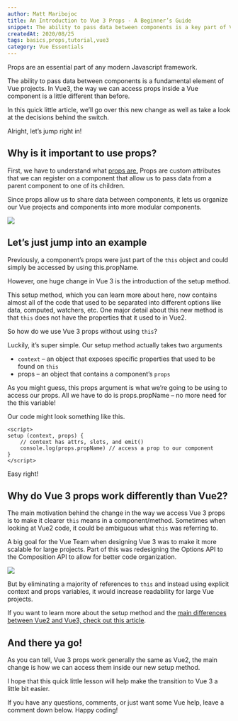 ```yaml
---
author: Matt Maribojoc
title: An Introduction to Vue 3 Props - A Beginner’s Guide
snippet: The ability to pass data between components is a key part of Vue projects. In Vue 3 the way we access props inside components is different than before.
createdAt: 2020/08/25
tags: basics,props,tutorial,vue3
category: Vue Essentials
---
```


Props are an essential part of any modern Javascript framework.

The ability to pass data between components is a fundamental element of Vue projects. In Vue3, the way we can access props inside a Vue component is a little different than before.

In this quick little article, we’ll go over this new change as well as take a look at the decisions behind the switch.

Alright, let’s jump right in!

## Why is it important to use props?

First, we have to understand what [props are.](https://vuejs.org/v2/guide/components-props.html) Props are custom attributes that we can register on a component that allow us to pass data from a parent component to one of its children.

Since props allow us to share data between components, it lets us organize our Vue projects and components into more modular components.

![]($BASE_URL/props-in-vue.png)

## Let’s just jump into an example

Previously, a component’s props were just part of the `this` object and could simply be accessed by using this.propName.

However, one huge change in Vue 3 is the introduction of the setup method.

This setup method, which you can learn more about here, now contains almost all of the code that used to be separated into different options like data, computed, watchers, etc. One major detail about this new method is that `this` does not have the properties that it used to in Vue2.

So how do we use Vue 3 props without using `this`?

Luckily, it’s super simple. Our setup method actually takes two arguments

- `context` – an object that exposes specific properties that used to be found on `this`
- props – an object that contains a component’s `props`

As you might guess, this props argument is what we’re going to be using to access our props. All we have to do is props.propName – no more need for the this variable!

Our code might look something like this.

```vue
<script>
setup (context, props) {
    // context has attrs, slots, and emit()
    console.log(props.propName) // access a prop to our component
}
</script>
```

Easy right!

## Why do Vue 3 props work differently than Vue2?

The main motivation behind the change in the way we access Vue 3 props is to make it clearer `this` means in a component/method. Sometimes when looking at Vue2 code, it could be ambiguous what `this` was referring to.

A big goal for the Vue Team when designing Vue 3 was to make it more scalable for large projects. Part of this was redesigning the Options API to the Composition API to allow for better code organization.

![]($BASE_URL/4-vue3-composition-api-tips-you-should-know/img/composition-api.png)

But by eliminating a majority of references to `this` and instead using explicit context and props variables, it would increase readability for large Vue projects.

If you want to learn more about the setup method and the [main differences between Vue2 and Vue3, check out this article](https://learnvue.co/2020/02/building-the-same-component-in-vue2-vs-vue3).

## And there ya go!

As you can tell, Vue 3 props work generally the same as Vue2, the main change is how we can access them inside our new setup method.

I hope that this quick little lesson will help make the transition to Vue 3 a little bit easier.

If you have any questions, comments, or just want some Vue help, leave a comment down below. Happy coding!
